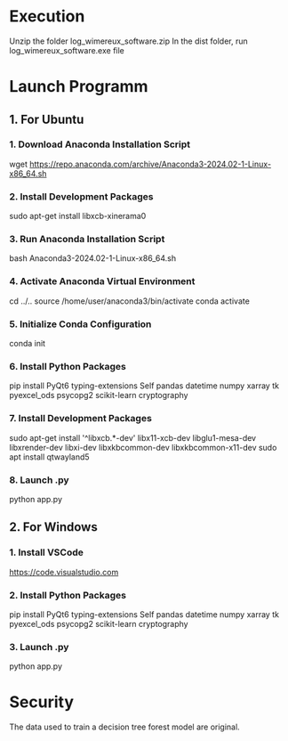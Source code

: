 # Execution

Unzip the folder log_wimereux_software.zip
In the dist folder, run log_wimereux_software.exe file

# Launch Programm

## 1. For Ubuntu

### 1. Download Anaconda Installation Script

wget https://repo.anaconda.com/archive/Anaconda3-2024.02-1-Linux-x86_64.sh

### 2. Install Development Packages

sudo apt-get install libxcb-xinerama0

### 3. Run Anaconda Installation Script

bash Anaconda3-2024.02-1-Linux-x86_64.sh

### 4. Activate Anaconda Virtual Environment

cd ../..
source /home/user/anaconda3/bin/activate
conda activate

### 5. Initialize Conda Configuration

conda init

### 6. Install Python Packages

pip install PyQt6 typing-extensions Self pandas datetime numpy xarray tk pyexcel_ods psycopg2 scikit-learn cryptography

### 7. Install Development Packages

sudo apt-get install '^libxcb.*-dev' libx11-xcb-dev libglu1-mesa-dev libxrender-dev libxi-dev libxkbcommon-dev libxkbcommon-x11-dev
sudo apt install qtwayland5

### 8. Launch .py

python app.py

## 2. For Windows

### 1. Install VSCode

https://code.visualstudio.com

### 2. Install Python Packages

pip install PyQt6 typing-extensions Self pandas datetime numpy xarray tk pyexcel_ods psycopg2 scikit-learn cryptography

### 3. Launch .py

python app.py

# Security

The data used to train a decision tree forest model are original.
